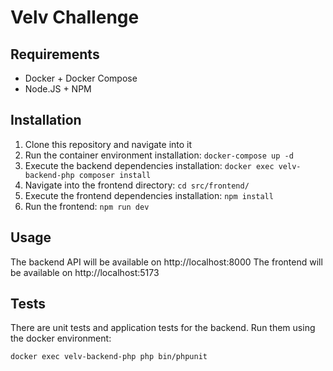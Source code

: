 # Velv Challenge

## Requirements

- Docker + Docker Compose
- Node.JS + NPM

## Installation

1. Clone this repository and navigate into it
2. Run the container environment installation: `docker-compose up -d`
3. Execute the backend dependencies installation: `docker exec velv-backend-php composer install`
4. Navigate into the frontend directory: `cd src/frontend/`
5. Execute the frontend dependencies installation: `npm install`
6. Run the frontend: `npm run dev`

## Usage

The backend API will be available on http://localhost:8000
The frontend will be available on http://localhost:5173

## Tests

There are unit tests and application tests for the backend. Run them using the docker environment:

```docker exec velv-backend-php php bin/phpunit```

